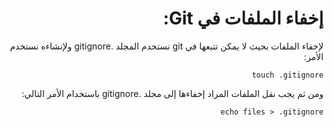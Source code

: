 <div dir="rtl">

# إخفاء الملفات في Git:

لإخفاء الملفات بحيث لا يمكن تتبعها في git نستخدم المجلد .gitignore ولإنشاءه نستخدم الأمر:

`touch .gitignore`

ومن ثم يجب نقل الملفات المراد إخفاءها إلى مجلد .gitignore باستخدام الأمر التالي:

`echo files > .gitignore`

</div>